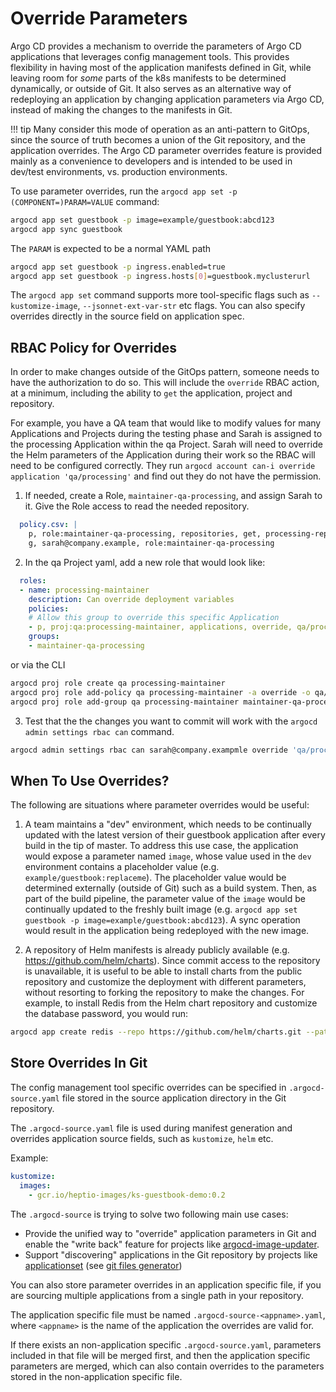 # Override Parameters

Argo CD provides a mechanism to override the parameters of Argo CD applications that leverages config management
tools. This provides flexibility in having most of the application manifests defined in Git, while leaving room
for *some* parts of the  k8s manifests to be determined dynamically, or outside of Git. It also serves as an alternative way of
redeploying an application by changing application parameters via Argo CD, instead of making the 
changes to the manifests in Git.

!!! tip
    Many consider this mode of operation as an anti-pattern to GitOps, since the source of
    truth becomes a union of the Git repository, and the application overrides. The Argo CD parameter
    overrides feature is provided mainly as a convenience to developers and is intended to be used in
    dev/test environments, vs. production environments.

To use parameter overrides, run the `argocd app set -p (COMPONENT=)PARAM=VALUE` command:

```bash
argocd app set guestbook -p image=example/guestbook:abcd123
argocd app sync guestbook
```

The `PARAM` is expected to be a normal YAML path

```bash
argocd app set guestbook -p ingress.enabled=true
argocd app set guestbook -p ingress.hosts[0]=guestbook.myclusterurl
```

The `argocd app set` command supports more tool-specific flags such as `--kustomize-image`, `--jsonnet-ext-var-str` etc
flags. You can also specify overrides directly in the source field on application spec.

## RBAC Policy for Overrides
In order to make changes outside of the GitOps pattern, someone needs to have the authorization
to do so. This will include the `override` RBAC action, at a minimum, including the ability to `get`
the application, project and repository.

For example, you have a QA team that would like to modify values for many Applications and
Projects during the testing phase and Sarah is assigned to the processing Application within the qa
Project. Sarah will need to override the Helm parameters of the Application during their work so the
RBAC will need to be configured correctly. They run `argocd account can-i override application
'qa/processing'` and find out they do not have the permission.

1. If needed, create a Role, `maintainer-qa-processing`, and assign Sarah to it. Give the Role
   access to read the needed repository.

```yaml
  policy.csv: |
    p, role:maintainer-qa-processing, repositories, get, processing-repo, allow
    g, sarah@company.example, role:maintainer-qa-processing
```

2. In the qa Project yaml, add a new role that would look like:

```yaml
  roles:
  - name: processing-maintainer
    description: Can override deployment variables
    policies:
    # Allow this group to override this specific Application
    - p, proj:qa:processing-maintainer, applications, override, qa/processing, allow
    groups:
    - maintainer-qa-processing
```

or via the CLI

```bash
argocd proj role create qa processing-maintainer
argocd proj role add-policy qa processing-maintainer -a override -o qa/processing
argocd proj role add-group qa processing-maintainer maintainer-qa-processing
```

3. Test that the the changes you want to commit will work  with the `argocd admin
settings rbac can` command.

```bash
argocd admin settings rbac can sarah@company.exampmle override 'qa/processing'
```

## When To Use Overrides?

The following are situations where parameter overrides would be useful:

1. A team maintains a "dev" environment, which needs to be continually updated with the latest
version of their guestbook application after every build in the tip of master. To address this use
case, the application would expose a parameter named `image`, whose value used in the `dev`
environment contains a placeholder value (e.g. `example/guestbook:replaceme`). The placeholder value
would be determined externally (outside of Git) such as a build system. Then, as part of the build
pipeline, the parameter value of the `image` would be continually updated to the freshly built image
(e.g. `argocd app set guestbook -p image=example/guestbook:abcd123`). A sync operation
would result in the application being redeployed with the new image.

2. A repository of Helm manifests is already publicly available (e.g. https://github.com/helm/charts).
Since commit access to the repository is unavailable, it is useful to be able to install charts from
the public repository and customize the deployment with different parameters, without resorting to
forking the repository to make the changes. For example, to install Redis from the Helm chart
repository and customize the database password, you would run:

```bash
argocd app create redis --repo https://github.com/helm/charts.git --path stable/redis --dest-server https://kubernetes.default.svc --dest-namespace default -p password=abc123
```

## Store Overrides In Git

The config management tool specific overrides can be specified in `.argocd-source.yaml` file stored in the source application
directory in the Git repository.

The `.argocd-source.yaml` file is used during manifest generation and overrides
application source fields, such as `kustomize`, `helm` etc.

Example:

```yaml
kustomize:
  images:
    - gcr.io/heptio-images/ks-guestbook-demo:0.2
```

The `.argocd-source` is trying to solve two following main use cases:

- Provide the unified way to "override" application parameters in Git and enable the "write back" feature
for projects like [argocd-image-updater](https://github.com/argoproj-labs/argocd-image-updater).
- Support "discovering" applications in the Git repository by projects like [applicationset](https://github.com/argoproj/applicationset)
(see [git files generator](https://github.com/argoproj/argo-cd/blob/master/applicationset/examples/git-generator-files-discovery/git-generator-files.yaml))

You can also store parameter overrides in an application specific file, if you
are sourcing multiple applications from a single path in your repository.

The application specific file must be named `.argocd-source-<appname>.yaml`,
where `<appname>` is the name of the application the overrides are valid for.

If there exists an non-application specific `.argocd-source.yaml`, parameters
included in that file will be merged first, and then the application specific
parameters are merged, which can also contain overrides to the parameters
stored in the non-application specific file.
